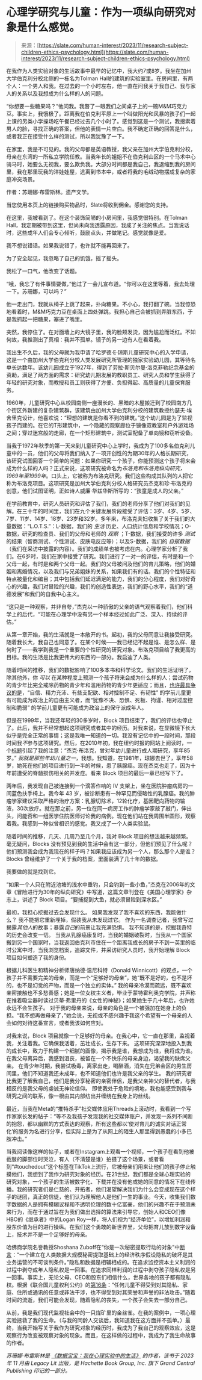 <!--yml

类别：未分类

日期：2024-05-27 15:23:25

-->

# 心理学研究与儿童：作为一项纵向研究对象是什么感觉。

> 来源：[https://slate.com/human-interest/2023/11/research-subject-children-ethics-psychology.html](https://slate.com/human-interest/2023/11/research-subject-children-ethics-psychology.html)

在我作为人类实验对象的生活故事中最早的记忆中，我大约7或8岁。我坐在加州大学伯克利分校北侧的一栋名为Tolman Hall的建筑的实验室里。在房间里，有两个人：一个男人和我。在过去的一个小时左右，他一直在问我关于我自己、我与家人的关系以及我想成为什么样的人的问题。

“你想要一些糖果吗？”他问我。我瞥了一眼我们之间桌子上的一碗M&M巧克力豆。事实上，我饿极了。距离我在伯克利平原上一个叫做阳光和风暴的孩子们一起上课的另类小学操场吃午餐已经过去几个小时了。感觉到这是一个测试，我搜索着男人的脸，寻找正确的答案，但他的表情一片空白。我不确定正确的回答是什么，或者我正在接受什么样的测试，所以我犹豫了一下。

在家里，我是不可见的。我的父母都是英语教授，我父亲在加州大学伯克利分校，母亲在东湾的一所私立学院任教。当我年长的姐姐不在伯克利山区的一个马术中心骑马时，她要么无视我，要么欺负我。大部分时间都是我自己，我退缩到我的房间里，我在那里玩我的洋娃娃屋，逃离到书本中，或者将我的毛绒动物摆成复杂的家庭冲突场景。

作者：苏珊娜·布雷斯林。遗产文学。

当您使用本页上的链接购买物品时，Slate将收到佣金。感谢您的支持。

在这里，我被看到了。在这个装饰简陋的小房间里，我感觉很特别。在Tolman Hall，我定期被带到这里，但尚未向我透露原因，我成了关注的焦点。当我说话时，这些成年人们会专心倾听，鼓励点头，并做笔记。感觉就像是爱。

我不想说错话。如果我说错了，也许就不能再回来了。

为了安全起见，我忽略了自己的饥饿，摇了摇头。

我松了一口气，他改变了话题。

“哦，我忘了有件事情要做，”他过了一会儿宣布道。“你可以在这里等着，我去处理一下。苏珊娜，可以吗？”

他一走出门，我就从椅子上跳了起来，扑向糖果。不小心，我打翻了碗。当我惊恐地看着时，M&M巧克力豆在桌面上四处弹跳。我担心自己会被抓到弄脏东西，于是我抓起一把糖果，塞进了嘴里。

突然，我停住了。在对面墙上的大镜子里，我的脸颊发烫，因为尴尬而泛红。不知何故，我推测出了真相：我并不孤单。镜子的另一边有人在看着我。

我出生不久后，我的父母就为我申请了哈罗德·E·琼斯儿童研究中心的入学申请，这是一个由加州大学伯克利分校人类发展研究所管理的独家实验幼儿园，其等待名单长达数年。该幼儿园成立于1927年，得到了劳拉·斯贝尔曼·洛克菲勒纪念基金的资助，满足了两方面的需求：研究幼儿期发展的教职员工、研究人员和学生获得了年轻的研究对象，而教授和员工则获得了方便、负担得起、高质量的儿童保育服务。

1960年，儿童研究中心从校园南侧一座漫长的、黑暗的木屋搬迁到了校园南方几个街区外新建的复杂建筑群，该建筑由加州大学伯克利分校的建筑教授约瑟夫·埃舍里克设计，他喜欢说：“理想的建筑是你看不到的建筑。”这个幼儿园是为了监视孩子而建的。在它的T形建筑中，一个隐藏的观察廊位于镜像双教室和户外游戏场之间；穿过迷宫般的走廊，在一个矩形建筑中，测试室配备了单向镜和窃听设备。

当我于1972年秋季的第一天来到儿童研究中心上学时，我成为了100多名伯克利儿童中的一员，他们的父母将我们纳入了一项开创性的为期30年的人格长期研究，该研究试图回答一个简单的问题：如果你研究一个孩子，你能预测这个孩子将来会成为什么样的人吗？正式来说，这项研究被命名为*布洛克和布洛克纵向研究，1969年至1999年*。口头上，它被称为布洛克研究。我们这些构成其队列的人把它称为布洛克项目。这项研究是加州大学伯克利分校人格研究员杰克和珍·布洛克的创意，他们试图证明，正如诗人威廉·华兹华斯所写的：“孩童是成人的父亲。”

在学前教育中，研究人员研究和评估了我们，我们的老师分享了他们对我们的见解。在三十年的时间里，我们在九个关键发展阶段接受了评估：3岁、4岁、5岁、7岁、11岁、14岁、18岁、23岁和32岁。多年来，布洛克夫妇收集了关于我们的大量数据：“L.O.T.S.”：L-数据，我们的 *生活* 历史、人口统计信息和学校情况；O-数据，研究的检查员、我们的父母和老师的 *观察* ；T-数据，我们接受的许多 *测试* 的结果（智商测试、个性测试、皮肤电反应等）；以及S-数据，我们的 *自报数据*（我们在采访中披露的内容）。我们的成绩单也被考虑在内。心理学家分析了我们。在6岁时，我们在家中接受了研究。我们进行了一对一的评估，有时是和一个父母一起，有时是和两个父母一起。我们的父母被问及他们的育儿策略，他们的婚姻和离婚情况，以及我们与兄弟姐妹的关系，如果我们有的话。我们的个性特征和特点被量化和编目；其中包括我们延迟满足的能力，我们的分心程度，我们对好奇心的兴趣，我们对冒险的兴趣，我们的创造性表达，我们的野心水平，我们的“道德发展”和我们的自我中心主义。

“这只是一种观察，并非自夸，”杰克以一种骄傲的父亲的语气观察着我们，他们科学上的后代，“可能在心理学中没有另一个样本经过如此广泛、深入、持续的评估。”

从第一章开始，我的生活就是一本敞开的书。起初，我的父母同意让我接受研究。随着我长大，我自己也同意了。在某个时候——我已经记不起是谁、是怎么样、是何时了——我学到我是一个重要的个性研究的研究对象。布洛克项目给了我更高的目标。我的生活是比我更伟大的东西的一部分。我启迪了人类。

随着时间的推移，我们的数据影响了100多本书和科学论文。我们的生活证明了，除其他外，你 *可以* 在某种程度上预测一个孩子将来会成为什么样的人；尝试药物的青少年比完全戒除药物的青少年和滥用药物的青少年更适应；而且，[也许最具争议的是](https://www.cbsnews.com/news/cry-baby-study-has-blogs-bawling)，“自信、精力充沛、有些支配欲、相对控制不足、有韧性” 的学前儿童更有可能成为政治上的自由主义者，而“犹豫不决、恐惧、死板、拘谨、相对过度控制和脆弱” 的学前儿童更有可能成为政治上的保守派成年人。

但是在1999年，当我还年轻的30多岁时，Block 项目结束了，我们的评估也停止了。此后，我并不经常想起这项研究或者其中的经历。对我来说，在显微镜下长大似乎是完全正常的事情；这是我唯一知道的一切。我没有记忆中的一段时间，那段时间我*不*参与这项研究。然后，在2010年初，我在纽约时报的网站上阅读时，一个[标题](https://www.nytimes.com/2010/02/07/us/07block.html)引起了我的注意：“杰克·布洛克，曾对年幼儿童进行成人期研究，享年85岁。” *我就是那些年幼儿童之一*，我想。我知道，在1981年，琼娜去世了，享年58岁，她死在他们的项目进行到一半的时候，患了胰腺癌。现在杰克也走了，因为十年前遭受的脊髓损伤相关的并发症。看来 Block 项目的最后一章已经写下了。

两年后，我发现自己被连接到一个滴答作响的 IV 支架上，坐在医院肿瘤病房的一间蓝色扶手椅上。我今年 43 岁，被诊断患有一种罕见而侵略性的乳腺癌。我的肿瘤学家建议采取严格的治疗方案：乳腺切除术，12轮化疗，基因靶向药物的输液，30次放疗。就在那之前，另一位在同一病房工作的肿瘤学家敲了敲门，伸出头，问能否和一组医学住院医师讨论我的病例。现在他们站在我周围半圆形，观察着我。我感到一种似曾相识的感觉。我又成了一个人类实验鼠。

随着时间的推移，几天、几周乃至几个月，我对 Block 项目的想法越来越频繁。毫无疑问，Blocks 没有预见到我的生活中会有这一部分，但他们预见了什么呢？他们预测我会成为我现在的样子吗？如果我应该成为另一个人，那么那个人是谁？Blocks 曾经维护了一个关于我的档案，里面装满了几十年的数据。

我要做的就是找到它。

“如果一个人只在附近池塘的浅水中垂钓，只会钓到一些小鱼，”杰克在2006年的文章《冒险进行为30年的纵向研究》中写道，这篇文章刊登在《美国心理学家》杂志上，讲述了 Block 项目。“要捕捉到大鱼，就必须冒险到深水区。”

最初，我担心挖掘过去会发现什么。 如果我发现了我不喜欢的东西，我能做什么？ 我不能把它重新埋掉，假装我从未发现过它。 作为一名调查记者，我曾写过揭露*其他人*的故事；暴露*自己*的前景让我充满恐惧。 我不知道的是，挖掘我奇特的历史会改变一切。 当我从乳腺癌康复时，当我的婚姻破裂时，当我从一个国家搬到另一个国家时，当我返回伯克利市住在一个距离我成长的房子不到一英里的临时公寓中时，当我浏览档案，追踪文件，并采访研究人员时，我开始理解 Block 项目如何塑造了我的身份。

根据儿科医生和精神分析师唐纳德·温尼科特（Donald Winnicott）的观点，一个孩子并不需要完美的母亲，而是一个“足够好的母亲”，她“既不是好的，也不是坏的，也不是幻觉的产物，而是一个独立的实体。” 我的母亲冷漠而疏远，既不喜欢亲密接触也不多愁善感；她是一位女权主义者，毕业于蒙特霍利奥克学院，并声称在推着吸尘器时读过贝蒂·弗里丹的《女性的神秘》；如果她生于几十年后，也许她永远不会生孩子。 对于我的母亲来说，母亲的角色是一个被强加在她身上的负担。“我不想再做母亲了，”她会说，无视或不感兴趣于我这个希望有一个母亲的人会如何对待这番宣言，或者我该如何应对。

对我来说，Block 项目就像一个足够好的母亲。在我心中，它一直在那里，监视着我，关注着我。它确保我活着，茁壮成长，生存下来。 这项研究深深地投入到我的成长中，致力于构建一个细腻的画像，揭示我是谁，我想成为谁，我将成为谁。 在我父母离异后，我感到沮丧，被留在一个不快乐的母亲身边，渴望我的缺席父亲。 在青少年时期，我尝试吸毒，离家出走，喝醉酒，消失在兄弟会区的男生房间里，他们不知道我还未成年，也不知道他们也许是我父亲的学生。 我的研究者比我更了解我自己，他们是我分享秘密的亲密伴侣，是我父亲神父的替代者，与我相反的是我父母的虔诚无神论信仰。 即使我处于危险的境地，我也能感受到我与研究之间的联系，像一根由其内部纺出并缠绕在我身上的丝线。

最近，当我在Meta的“推特杀手”社交媒体应用Threads上滚动时，我看到一个写作家家长发的帖子：“等不及我孩子发现我的社交媒体账户，并发现一系列不间断的抱怨，都以幽默的方式表达的观察，所有这些都以‘使对育儿的诚实对话正常化’的服务为名进行分享，但实际上是为了从网上的陌生人那里得到愚蠢的小多巴胺冲击。”

当我阅读像这样的帖子，或者在Instagram上观看一个视频，一个孩子在看到他被截肢的脚部位时哭泣，有人（不清楚是谁）拍摄了这个场景，或者看到“#touchedout”这个标签在TikTok上流行，它被母亲们用来让他们的孩子停止触摸他们，我想到了我作为研究对象的经历。在21世纪，我们都是全球心理实验的研究对象，一个孩子的生活被数字化、下载并在没有他或她的同意的情况下在线传播。我的研究者们是仁慈的、开拓者，他们渴望解决我们为什么会变成现在这个样子的谜团，真正的信徒，他们认为理解他人是他们一生的事业。今天，收集我们数字数据的人是拥有模糊议程和不透明伦理的数十亿富豪，他们的兴趣不在于预测未来行为，而在于通过旨在为我们做出选择的算法来引导它，创始人和CEO们像HBO的《继承者》中的Logan Roy一样，将人们视为“经济单位”，以增加利润和股东价值为目的进行操纵。在我们这个勇敢的新世界里，父母把育儿放到数字设备上，技术并不是一个足够好的母亲。

哈佛商学院名誉教授Shoshana Zuboff在“你是一次秘密提取行动的对象”中[断言](https://www.nytimes.com/2021/11/12/opinion/facebook-privacy.html)：“一个建立在人类数据大规模秘密提取基础上的经济秩序假设隐私的破坏是其业务运营的不可谈判条件。”隐私和数据是相辅相成的。在追求监控资本主义利润的过程中剥夺成年人隐私权是一回事。在追求同样利润的过程中剥夺孩子隐私权是另一回事。事实上，无论父母、CEO和股东们相信什么，世界各地的孩子都有隐私权。根据《联合国儿童权利公约》的[第16条](https://archive.crin.org/en/home/rights/convention/articles/article-16-protection-privacy.html)：“任何儿童不得受到对其隐私、家庭、住所或通讯的任意或非法干涉，也不得受到对其荣誉和声誉的非法攻击。”随着时间的流逝，我们可能会发现，随着隐私的丧失，一个孩子会失去一部分自己。

从前，我是我们现代监视社会中的一只煤矿里的金丝雀。在我的案例中，一项心理实验拯救了我的生命。（与我的同龄人交谈后，我知道我在这方面并不孤单。）最终，当我开始写关于我作为研究对象的经历时，我成为了我自己的观察效应，这是观察行为改变被观察对象的现象。而且，在这样做的过程中，我成为了我生命故事的作者。

*苏珊娜·布雷斯林是* [*《数据宝宝：我在心理实验中的生活》*](https://www.hachettebookgroup.com/titles/susannah-breslin/data-baby/9780306926006/) *的作者，该书于 2023 年 11 月由 Legacy Lit 出版，是 Hachette Book Group, Inc. 旗下 Grand Central Publishing 印记的一部分。*
